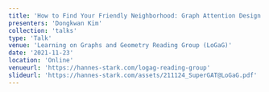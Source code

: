 ```yaml
---
title: 'How to Find Your Friendly Neighborhood: Graph Attention Design with Self-Supervision'
presenters: 'Dongkwan Kim'
collection: 'talks'
type: 'Talk'
venue: 'Learning on Graphs and Geometry Reading Group (LoGaG)'
date: '2021-11-23'
location: 'Online'
venueurl: 'https://hannes-stark.com/logag-reading-group'
slideurl: 'https://hannes-stark.com/assets/211124_SuperGAT@LoGaG.pdf'
---
```


